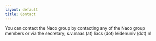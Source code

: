 ```yaml
---
layout: default
title: Contact
---
```


You can contact the Naco group by contacting any of the Naco group members or via the secretary; s.v.maas (at) liacs (dot) leidenuniv (dot) nl